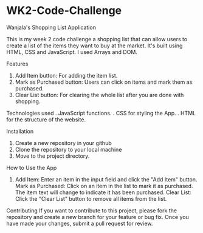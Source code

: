 # WK2-Code-Challenge

Wanjala's Shopping List Application

This is my week 2 code challenge a shopping list that can allow users to create a list of the items they want to buy at the market. It's built using HTML, CSS and JavaScript. I used Arrays and DOM.

Features
1. Add Item button: For adding the item list.
2. Mark as Purchased button: Users can click on items and mark them as purchased.
3. Clear List button: For clearing the whole list after you are done with shopping.

Technologies used
. JavaScript functions.
. CSS for styling the App.
. HTML for the structure of the website.


Installation
1. Create a new repository in your github
2. Clone the repository to your local machine
3. Move to the project directory.

How to Use the App
1. Add Item: Enter an item in the input field and click the "Add Item" button.
Mark as Purchased: Click on an item in the list to mark it as purchased. The item text will change to indicate it has been purchased.
Clear List: Click the "Clear List" button to remove all items from the list.


Contributing
If you want to contribute to this project, please fork the repository and create a new branch for your feature or bug fix. Once you have made your changes, submit a pull request for review.
